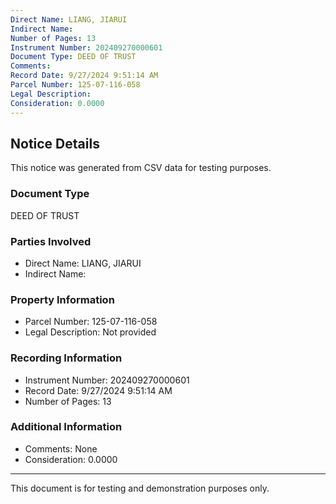 ```yaml
---
Direct Name: LIANG, JIARUI
Indirect Name: 
Number of Pages: 13
Instrument Number: 202409270000601
Document Type: DEED OF TRUST
Comments: 
Record Date: 9/27/2024 9:51:14 AM
Parcel Number: 125-07-116-058
Legal Description: 
Consideration: 0.0000
---
```


## Notice Details

This notice was generated from CSV data for testing purposes.

### Document Type
DEED OF TRUST

### Parties Involved
- Direct Name: LIANG, JIARUI
- Indirect Name: 

### Property Information
- Parcel Number: 125-07-116-058
- Legal Description: Not provided

### Recording Information
- Instrument Number: 202409270000601
- Record Date: 9/27/2024 9:51:14 AM
- Number of Pages: 13

### Additional Information
- Comments: None
- Consideration: 0.0000

---

This document is for testing and demonstration purposes only.
